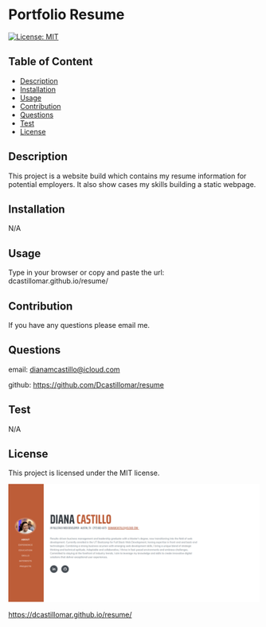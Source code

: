 # Portfolio Resume
  [![License: MIT](https://img.shields.io/badge/License-MIT-yellow.svg)](https://opensource.org/licenses/MIT)
   
  ## Table of Content
  - [Description](#Description)
  - [Installation](#Installation)
  - [Usage](#Usage)
  - [Contribution](#Contribution)
  - [Questions](#Questions)
  - [Test](#Test)
  - [License](#license)


  ## Description
  This project is a website build which contains my resume information for potential employers. It also show cases my skills building a static webpage. 

  ## Installation
  N/A

  ## Usage
  Type in your browser or copy and paste the url: dcastillomar.github.io/resume/

  ## Contribution
  If you have any questions please email me.

  ## Questions
  email: dianamcastillo@icloud.com
  
  github: https://github.com/Dcastillomar/resume

  ## Test 
  N/A

  ## License
    
This project is licensed under the MIT license.

![Alt text](<assets/img/Screenshot 2023-07-14 164632.png>)

https://dcastillomar.github.io/resume/